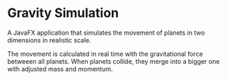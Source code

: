 # Gravity Simulation
A JavaFX application that simulates the movement of planets in two dimensions in realistic scale.

The movement is calculated in real time with the gravitational force betweeen all planets. When planets collide, they merge into a bigger one with adjusted mass and momentum.